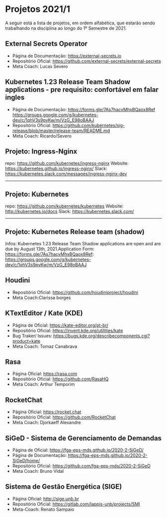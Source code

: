 # Projetos 2021/1

A seguir está a lista de projetos, em ordem alfabética, que estarão sendo trabalhando na disciplina ao longo do 1º Semestre de 2021.

## External Secrets Operator
- Página de Documentação: https://external-secrets.io  
- Repositório Oficial: https://github.com/external-secrets/external-secrets  
- Meta Coach: Lucas Severo

## Kubernetes 1.23 Release Team Shadow applications - pre requisito: confortável em falar ingles
- Página de Documentação: https://forms.gle/7As7hacvMhxBQaox8Ref https://groups.google.com/g/kubernetes-dev/c/1qhV3s9pvKw/m/VzG_E98oBAAJ
- Repositório Oficial: https://github.com/kubernetes/sig-release/blob/master/release-team/README.md
- Meta Coach: Ricardo/Severo 

## Projeto: Ingress-Nginx
repo: https://github.com/kubernetes/ingress-nginx
Website: https://kubernetes.github.io/ingress-nginx/
Slack: https://kubernetes.slack.com/messages/ingress-nginx-dev

- - -

## Projeto: Kubernetes
repo: https://github.com/kubernetes/kubernetes
Website: http://kubernetes.io/docs
Slack: https://kubernetes.slack.com/

- - - 

## Projeto: Kubernetes Release team (shadow)

Infos: 
Kubernetes 1.23 Release Team Shadow applications are open and are due by August 13th, 2021.Application Form: https://forms.gle/7As7hacvMhxBQaox8Ref: https://groups.google.com/g/kubernetes-dev/c/1qhV3s9pvKw/m/VzG_E98oBAAJ


## Houdini
- Repositório Oficial: https://github.com/houdiniproject/houdini
- Meta Coach:Clarissa borges


## KTextEditor / Kate (KDE)
- Página de Oficial: https://kate-editor.org/pt-br/
- Repositório Oficial: https://invent.kde.org/utilities/kate
- Bug Traker/ Issues: https://bugs.kde.org/describecomponents.cgi?product=kate
- Meta Coach: Tomaz Canabrava
  
## Rasa
- Página Oficial: https://rasa.com  
- Repositório Oficial: https://github.com/RasaHQ   
- Meta Coach: Arthur Temporim

## RocketChat
- Página Oficial: https://rocket.chat  
- Repositório Oficial: https://github.com/RocketChat  
- Meta Coach: Djorkaeff Alexandre

## SiGeD - Sistema de Gerenciamento de Demandas
- Página de Oficial: https://fga-eps-mds.github.io/2020-2-SiGeD/
- Página de Documentação: https://fga-eps-mds.github.io/2020-2-SiGeD/home/  
- Repositório Oficial: https://github.com/fga-eps-mds/2020-2-SiGeD     
- Meta Coach: Bruno Vidal
  
## Sistema de Gestão Energética (SIGE)
- Página Oficial: http://sige.unb.br  
- Repositório Oficial: https://gitlab.com/lappis-unb/projects/SMI  
- Meta-Coach: Renato Sampaio
